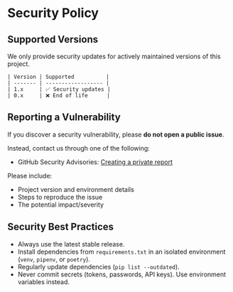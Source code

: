 # Security Policy

## Supported Versions
We only provide security updates for actively maintained versions of this project.

```
| Version | Supported          |
| ------- | ------------------ |
| 1.x     | ✅ Security updates |
| 0.x     | ❌ End of life      |
```

## Reporting a Vulnerability
If you discover a security vulnerability, please **do not open a public issue**.  

Instead, contact us through one of the following: 
- GitHub Security Advisories: [Creating a private report](https://docs.github.com/en/code-security/security-advisories)  

Please include:
- Project version and environment details  
- Steps to reproduce the issue  
- The potential impact/severity  

## Security Best Practices
- Always use the latest stable release.  
- Install dependencies from `requirements.txt` in an isolated environment (`venv`, `pipenv`, or `poetry`).  
- Regularly update dependencies (`pip list --outdated`).  
- Never commit secrets (tokens, passwords, API keys). Use environment variables instead.  

